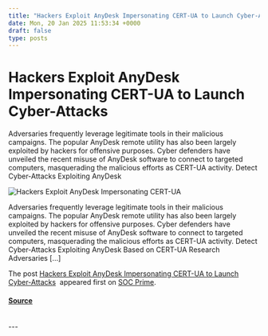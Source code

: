 ```yaml
---
title: "Hackers Exploit AnyDesk Impersonating CERT-UA to Launch Cyber-Attacks"
date: Mon, 20 Jan 2025 11:53:34 +0000
draft: false
type: posts
---
```

# Hackers Exploit AnyDesk Impersonating CERT-UA to Launch Cyber-Attacks





 Adversaries frequently leverage legitimate tools in their malicious campaigns. The popular AnyDesk remote utility has also been largely exploited by hackers for offensive purposes. Cyber defenders have unveiled the recent misuse of AnyDesk software to connect to targeted computers, masquerading the malicious efforts as CERT-UA activity. Detect Cyber-Attacks Exploiting AnyDesk

![Hackers Exploit AnyDesk Impersonating CERT-UA](https://socprime.com/wp-content/uploads/AnyDesk-Misuse-3-400x234.jpg)

Adversaries frequently leverage legitimate tools in their malicious campaigns. The popular AnyDesk remote utility has also been largely exploited by hackers for offensive purposes. Cyber defenders have unveiled the recent misuse of AnyDesk software to connect to targeted computers, masquerading the malicious efforts as CERT-UA activity. Detect Cyber-Attacks Exploiting AnyDesk Based on CERT-UA Research Adversaries \[…\]

The post [Hackers Exploit AnyDesk Impersonating CERT-UA to Launch Cyber-Attacks](https://socprime.com/blog/anydesk-exploitation-attack-detection/)  appeared first on [SOC Prime](https://socprime.com).

#### [Source](https://socprime.com/blog/anydesk-exploitation-attack-detection/)

<br/>
---
